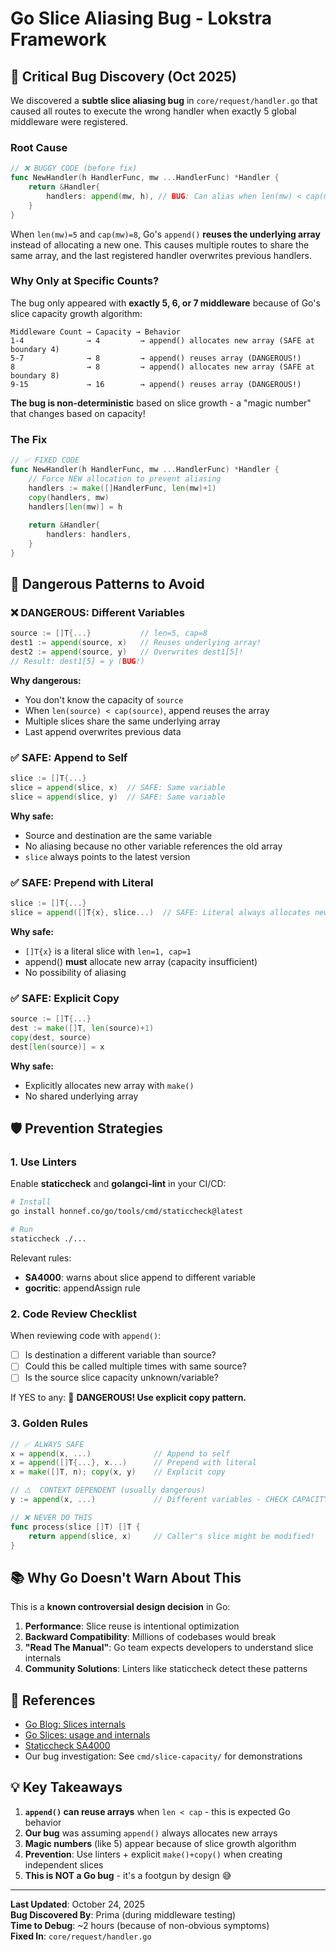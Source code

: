 # Go Slice Aliasing Bug - Lokstra Framework

## 🐛 Critical Bug Discovery (Oct 2025)

We discovered a **subtle slice aliasing bug** in `core/request/handler.go` that caused all routes to execute the wrong handler when exactly 5 global middleware were registered.

### Root Cause

```go
// ❌ BUGGY CODE (before fix)
func NewHandler(h HandlerFunc, mw ...HandlerFunc) *Handler {
    return &Handler{
        handlers: append(mw, h), // BUG: Can alias when len(mw) < cap(mw)
    }
}
```

When `len(mw)=5` and `cap(mw)=8`, Go's `append()` **reuses the underlying array** instead of allocating a new one. This causes multiple routes to share the same array, and the last registered handler overwrites previous handlers.

### Why Only at Specific Counts?

The bug only appeared with **exactly 5, 6, or 7 middleware** because of Go's slice capacity growth algorithm:

```
Middleware Count → Capacity → Behavior
1-4              → 4         → append() allocates new array (SAFE at boundary 4)
5-7              → 8         → append() reuses array (DANGEROUS!)
8                → 8         → append() allocates new array (SAFE at boundary 8)
9-15             → 16        → append() reuses array (DANGEROUS!)
```

**The bug is non-deterministic** based on slice growth - a "magic number" that changes based on capacity!

### The Fix

```go
// ✅ FIXED CODE
func NewHandler(h HandlerFunc, mw ...HandlerFunc) *Handler {
    // Force NEW allocation to prevent aliasing
    handlers := make([]HandlerFunc, len(mw)+1)
    copy(handlers, mw)
    handlers[len(mw)] = h
    
    return &Handler{
        handlers: handlers,
    }
}
```

## 🚨 Dangerous Patterns to Avoid

### ❌ DANGEROUS: Different Variables

```go
source := []T{...}           // len=5, cap=8
dest1 := append(source, x)   // Reuses underlying array!
dest2 := append(source, y)   // Overwrites dest1[5]!
// Result: dest1[5] = y (BUG!)
```

**Why dangerous:**
- You don't know the capacity of `source`
- When `len(source) < cap(source)`, append reuses the array
- Multiple slices share the same underlying array
- Last append overwrites previous data

### ✅ SAFE: Append to Self

```go
slice := []T{...}
slice = append(slice, x)  // SAFE: Same variable
slice = append(slice, y)  // SAFE: Same variable
```

**Why safe:**
- Source and destination are the same variable
- No aliasing because no other variable references the old array
- `slice` always points to the latest version

### ✅ SAFE: Prepend with Literal

```go
slice := []T{...}
slice = append([]T{x}, slice...)  // SAFE: Literal always allocates new
```

**Why safe:**
- `[]T{x}` is a literal slice with `len=1, cap=1`
- append() **must** allocate new array (capacity insufficient)
- No possibility of aliasing

### ✅ SAFE: Explicit Copy

```go
source := []T{...}
dest := make([]T, len(source)+1)
copy(dest, source)
dest[len(source)] = x
```

**Why safe:**
- Explicitly allocates new array with `make()`
- No shared underlying array

## 🛡️ Prevention Strategies

### 1. Use Linters

Enable **staticcheck** and **golangci-lint** in your CI/CD:

```bash
# Install
go install honnef.co/go/tools/cmd/staticcheck@latest

# Run
staticcheck ./...
```

Relevant rules:
- **SA4000**: warns about slice append to different variable
- **gocritic**: appendAssign rule

### 2. Code Review Checklist

When reviewing code with `append()`:
- [ ] Is destination a different variable than source?
- [ ] Could this be called multiple times with same source?
- [ ] Is the source slice capacity unknown/variable?

If YES to any: 🚨 **DANGEROUS! Use explicit copy pattern.**

### 3. Golden Rules

```go
// ✅ ALWAYS SAFE
x = append(x, ...)              // Append to self
x = append([]T{...}, x...)      // Prepend with literal
x = make([]T, n); copy(x, y)    // Explicit copy

// ⚠️  CONTEXT DEPENDENT (usually dangerous)
y := append(x, ...)             // Different variables - CHECK CAPACITY!

// ❌ NEVER DO THIS
func process(slice []T) []T {
    return append(slice, x)     // Caller's slice might be modified!
}
```

## 📚 Why Go Doesn't Warn About This

This is a **known controversial design decision** in Go:

1. **Performance**: Slice reuse is intentional optimization
2. **Backward Compatibility**: Millions of codebases would break
3. **"Read The Manual"**: Go team expects developers to understand slice internals
4. **Community Solutions**: Linters like staticcheck detect these patterns

## 🔗 References

- [Go Blog: Slices internals](https://go.dev/blog/slices-intro)
- [Go Slices: usage and internals](https://go.dev/blog/slices)
- [Staticcheck SA4000](https://staticcheck.io/docs/checks#SA4000)
- Our bug investigation: See `cmd/slice-capacity/` for demonstrations

## 💡 Key Takeaways

1. **`append()` can reuse arrays** when `len < cap` - this is expected Go behavior
2. **Our bug** was assuming `append()` always allocates new arrays
3. **Magic numbers** (like 5) appear because of slice growth algorithm
4. **Prevention**: Use linters + explicit `make()+copy()` when creating independent slices
5. **This is NOT a Go bug** - it's a footgun by design 😅

---

**Last Updated**: October 24, 2025  
**Bug Discovered By**: Prima (during middleware testing)  
**Time to Debug**: ~2 hours (because of non-obvious symptoms)  
**Fixed In**: `core/request/handler.go`
